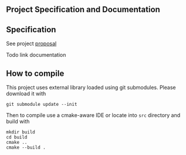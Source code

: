 ## Project Specification and Documentation

## Specification

See project [proposal](proposal.md)

Todo link documentation

## How to compile

This project uses external library loaded using git submodules.
Please download it with
```
git submodule update --init
```

Then to compile use a cmake-aware IDE or locate into `src` directory and build with
```
mkdir build
cd build
cmake ..
cmake --build .
```
